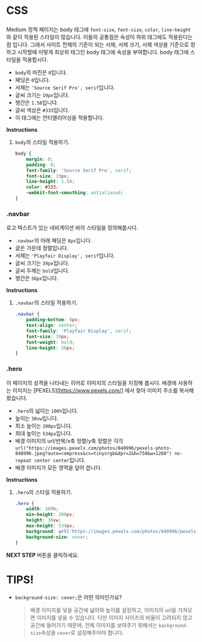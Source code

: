 # CSS
### <body>

Medium 정책 페이지는 body 태그에 `font-size`, `font-size`, `color`, `line-height `와 같이 적용된 스타일이 많습니다. 이들의 공통점은 속성이 하위 태그에도 적용된다는 점 입니다. 그래서 사이트 전체의 기준이 되는 서체, 서체 크기, 서체 색상을 기준으로 정하고 시작할때 이렇게 최상위 태그인 body 태그에 속성을 부여합니다. body 태그에 스타일을 적용합시다.

* `body`의 마진은 `0`입니다.
* 패딩은 `0`입니다.
* 서체는 `'Source Serif Pro', serif`입니다.
* 글씨 크기는 `19px`입니다.
* 행간은 `1.58`입니다.
* 글씨 색상은 `#333`입니다.
* 이 태그에는 안티앨리어싱을 적용합니다.


**Instructions**
1. `body`의 스타일 적용하기. 
    ```css
    body {
    	margin: 0;
    	padding: 0;
    	font-family: 'Source Serif Pro', serif;
    	font-size: 19px;
    	line-height: 1.58;
    	color: #333;
    	-webkit-font-smoothing: antialiased;
    }
    ```



### .navbar

로고 텍스트가 있는 네비게이션 바의 스타일을 정의해봅시다. 

* `.navbar`의 아래 패딩은 `8px`입니다.
* 글은 가운데 정렬입니다.
* 서체는 `'Playfair Display', serif`입니다.
* 글씨 크기는  `39px`입니다.
* 글씨 두께는 `bold`입니다.
* 행간은 `56px`입니다.


**Instructions**
1. `.navbar`의 스타일 적용하기.
    ```css
    .navbar {
        padding-bottom: 8px;
        text-align: center;
        font-family: 'Playfair Display', serif;
        font-size: 39px;
        font-weight: bold;
        line-height: 56px;
    }
    ```



### .hero

이 페이지의 성격을 나타내는 히어로 이미지의 스타일을 지정해 봅시다. 배경에 사용하는 이미지는 [PEXELS][https://www.pexels.com/] 에서 찾아 이미지 주소를 복사해왔습니다.

* `.hero`의 넓이는 `100%`입니다.
* 높이는 `30vw`입니다.
* 최소 높이는 `200px`입니다.
* 최대 높이는 `534px`입니다.
* 배경 이미지의 url/반복/x축 정렬/y축 정렬은 각각 `url("https://images.pexels.com/photos/840996/pexels-photo-840996.jpeg?auto=compress&cs=tinysrgb&dpr=2&h=750&w=1260") no-repeat center center`입니다.
* 배경 이미지가 모든 영역을 덮어 씁니다.


**Instructions**
1. `.hero`의 스타일 적용하기.
    ```css
    .hero {
        width: 100%;
        min-height: 200px;
        height: 30vw;
        max-height: 534px;
        background: url('https://images.pexels.com/photos/840996/pexels-photo-840996.jpeg?auto=compress&cs=tinysrgb&dpr=2&h=750&w=1260') no-repeat center center;
        background-size: cover;
    }
    ```



**NEXT STEP** 버튼을 클릭하세요.



# TIPS!

- `background-size: cover;`은 어떤 의미인가요?

  > 배경 이미지를 넣을 공간에 넓이와 높이를 설정하고, 이미지의 url을 가져오면 이미지를 넣을 수 있습니다. 다만 이미지 사이즈의 비율이 고려되지 않고 공간에 들어가기 때문에, 전체 이미지를 보여주기 위해서는 `background-size`속성을 `cover`로 설정해주어야 합니다.   




